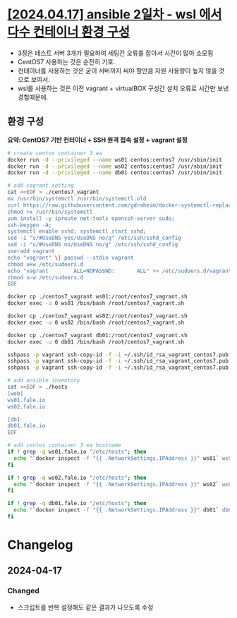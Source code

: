 # [[2024.04.17] ansible 2일차 - wsl 에서 다수 컨테이너 환경 구성](2024-04-17-3rd-centos7-setting-on-wsl.md)

  * 3장은 테스트 서버 3개가 필요하여 세팅간 오류를 잡아서 시간이 많아 소모됨
  * CentOS7 사용하는 것은 순전히 기호.
  * 컨테이너를 사용하는 것은 굳이 서버까지 써야 할만큼 자원 사용량이 높지 않을 것으로 보여서.
  * wsl를 사용하는 것은 이전 vagrant + virtualBOX 구성간 설치 오류로 시간만 보낸 경험때문에.  

## 환경 구성

**요약: CentOS7 기반 컨터이너 + SSH 원격 접속 설정 + vagrant 설정**


```bash
# create centos container 3 ea 
docker run -d --privileged --name ws01 centos:centos7 /usr/sbin/init
docker run -d --privileged --name ws02 centos:centos7 /usr/sbin/init
docker run -d --privileged --name db01 centos:centos7 /usr/sbin/init

# add vagrant setting 
cat <<EOF > ./centos7_vagrant
mv /usr/bin/systemctl /usr/bin/systemctl.old
curl https://raw.githubusercontent.com/gdraheim/docker-systemctl-replacement/master/files/docker/systemctl.py > /usr/bin/systemctl
chmod +x /usr/bin/systemctl
yum install -y iproute net-tools openssh-server sudo;
ssh-keygen -A;
systemctl enable sshd; systemctl start sshd;
sed -i "s/#UseDNS yes/UseDNS no/g" /etc/ssh/sshd_config
sed -i "s/#UseDNS no/UseDNS no/g" /etc/ssh/sshd_config
useradd vagrant
echo "vagrant" \| passwd --stdin vagrant
chmod u+w /etc/sudoers.d
echo "vagrant        ALL=NOPASSWD:       ALL" >> /etc/sudoers.d/vagrant
chmod u-w /etc/sudoers.d
EOF

docker cp ./centos7_vagrant ws01:/root/centos7_vagrant.sh
docker exec -u 0 ws01 /bin/bash /root/centos7_vagrant.sh

docker cp ./centos7_vagrant ws02:/root/centos7_vagrant.sh
docker exec -u 0 ws02 /bin/bash /root/centos7_vagrant.sh

docker cp ./centos7_vagrant db01:/root/centos7_vagrant.sh
docker exec -u 0 db01 /bin/bash /root/centos7_vagrant.sh

sshpass -p vagrant ssh-copy-id -f -i ~/.ssh/id_rsa_vagrant_centos7.pub vagrant@`docker inspect -f "{{ .NetworkSettings.IPAddress }}" ws01`
sshpass -p vagrant ssh-copy-id -f -i ~/.ssh/id_rsa_vagrant_centos7.pub vagrant@`docker inspect -f "{{ .NetworkSettings.IPAddress }}" ws02`
sshpass -p vagrant ssh-copy-id -f -i ~/.ssh/id_rsa_vagrant_centos7.pub vagrant@`docker inspect -f "{{ .NetworkSettings.IPAddress }}" db01`

# add ansible inventory 
cat <<EOF > ./hosts
[web]
ws01.fale.io
ws02.fale.io

[db]
db01.fale.io
EOF

# add centos container 3 ea hostname
if ! grep -q ws01.fale.io "/etc/hosts"; then
  echo "`docker inspect -f "{{ .NetworkSettings.IPAddress }}" ws01` ws01.fale.io" >> /etc/hosts
fi

if ! grep -q ws02.fale.io "/etc/hosts"; then
  echo "`docker inspect -f "{{ .NetworkSettings.IPAddress }}" ws02` ws02.fale.io" >> /etc/hosts
fi

if ! grep -q db01.fale.io "/etc/hosts"; then
  echo "`docker inspect -f "{{ .NetworkSettings.IPAddress }}" db01` db01.fale.io" >> /etc/hosts
fi
```

# Changelog

## 2024-04-17

### Changed 
- 스크립트를 반복 설정해도 같은 결과가 나오도록 수정
